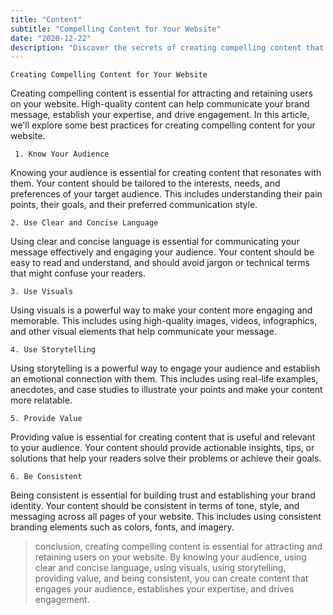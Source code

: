 ```yaml
---
title: "Content"
subtitle: "Compelling Content for Your Website"
date: "2020-12-22"
description: "Discover the secrets of creating compelling content that engages your audience and drives conversions. Our expert tips and best practices cover everything from crafting attention-grabbing headlines and writing persuasive copy to optimizing your content for search engines and social media. Learn how to create content that resonates with your target audience, establishes your brand as a thought leader, and inspires action. Discover the latest trends in content marketing and learn how to apply them to your website to achieve your business goals."
---
```


```
Creating Compelling Content for Your Website
```

Creating compelling content is essential for attracting and retaining users on your website. High-quality content can help communicate your brand message, establish your expertise, and drive engagement. In this article, we'll explore some best practices for creating compelling content for your website.

```
 1. Know Your Audience
```

Knowing your audience is essential for creating content that resonates with them. Your content should be tailored to the interests, needs, and preferences of your target audience. This includes understanding their pain points, their goals, and their preferred communication style.

```
2. Use Clear and Concise Language
```

Using clear and concise language is essential for communicating your message effectively and engaging your audience. Your content should be easy to read and understand, and should avoid jargon or technical terms that might confuse your readers.

```
3. Use Visuals
```

Using visuals is a powerful way to make your content more engaging and memorable. This includes using high-quality images, videos, infographics, and other visual elements that help communicate your message.

```
4. Use Storytelling
```

Using storytelling is a powerful way to engage your audience and establish an emotional connection with them. This includes using real-life examples, anecdotes, and case studies to illustrate your points and make your content more relatable.

```
5. Provide Value
```

Providing value is essential for creating content that is useful and relevant to your audience. Your content should provide actionable insights, tips, or solutions that help your readers solve their problems or achieve their goals.

```
6. Be Consistent
```

Being consistent is essential for building trust and establishing your brand identity. Your content should be consistent in terms of tone, style, and messaging across all pages of your website. This includes using consistent branding elements such as colors, fonts, and imagery.

> conclusion, creating compelling content is essential for attracting and retaining users on your website. By knowing your audience, using clear and concise language, using visuals, using storytelling, providing value, and being consistent, you can create content that engages your audience, establishes your expertise, and drives engagement.
